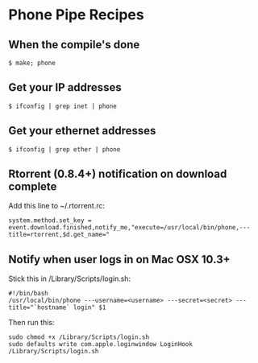 Phone Pipe Recipes
==================

When the compile's done
-----------------------
	
    $ make; phone

Get your IP addresses
---------------------

	$ ifconfig | grep inet | phone

Get your ethernet addresses
---------------------------
	
    $ ifconfig | grep ether | phone

Rtorrent (0.8.4+) notification on download complete
---------------------------------------------------

Add this line to ~/.rtorrent.rc:

	system.method.set_key = event.download.finished,notify_me,"execute=/usr/local/bin/phone,---title=rtorrent,$d.get_name="

Notify when user logs in on Mac OSX 10.3+
-----------------------------------------

Stick this in /Library/Scripts/login.sh:

    #!/bin/bash
	/usr/local/bin/phone ---username=<username> ---secret=<secret> ---title="`hostname` login" $1

Then run this:	
	
	sudo chmod +x /Library/Scripts/login.sh
    sudo defaults write com.apple.loginwindow LoginHook /Library/Scripts/login.sh
